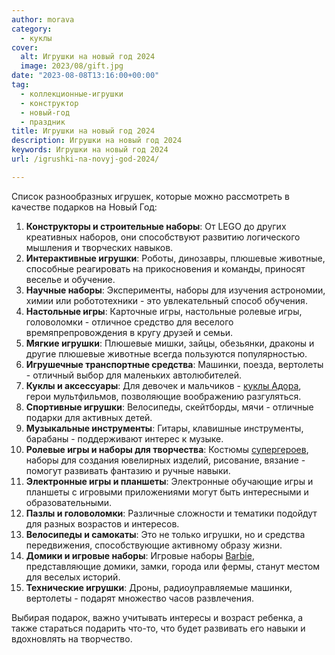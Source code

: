 ```yaml
---
author: morava
category:
  - куклы
cover:
  alt: Игрушки на новый год 2024
  image: 2023/08/gift.jpg
date: "2023-08-08T13:16:00+00:00"
tag:
  - коллекционные-игрушки
  - конструктор
  - новый-год
  - праздник
title: Игрушки на новый год 2024
description: Игрушки на новый год 2024
keywords: Игрушки на новый год 2024
url: /igrushki-na-novyj-god-2024/

---
```

Список разнообразных игрушек, которые можно рассмотреть в качестве подарков на Новый Год:

1. **Конструкторы и строительные наборы**: От LEGO до других креативных наборов, они способствуют развитию логического мышления и творческих навыков.
1. **Интерактивные игрушки**: Роботы, динозавры, плюшевые животные, способные реагировать на прикосновения и команды, приносят веселье и обучение.
1. **Научные наборы**: Эксперименты, наборы для изучения астрономии, химии или робототехники \- это увлекательный способ обучения.
1. **Настольные игры**: Карточные игры, настольные ролевые игры, головоломки \- отличное средство для веселого времяпрепровождения в кругу друзей и семьи.
1. **Мягкие игрушки**: Плюшевые мишки, зайцы, обезьянки, драконы и другие плюшевые животные всегда пользуются популярностью.
1. **Игрушечные транспортные средства**: Машинки, поезда, вертолеты \- отличный выбор для маленьких автолюбителей.
1. **Куклы и аксессуары**: Для девочек и мальчиков \- [куклы Адора](https://www.adora.ru/kukla-adora/573/), герои мультфильмов, позволяющие воображению разгуляться.
1. **Спортивные игрушки**: Велосипеды, скейтборды, мячи \- отличные подарки для активных детей.
1. **Музыкальные инструменты**: Гитары, клавишные инструменты, барабаны \- поддерживают интерес к музыке.
1. **Ролевые игры и наборы для творчества**: Костюмы [супергероев](https://www.adora.ru/igrushki-ledi-bag/637/), наборы для создания ювелирных изделий, рисование, вязание \- помогут развивать фантазию и ручные навыки.
1. **Электронные игры и планшеты**: Электронные обучающие игры и планшеты с игровыми приложениями могут быть интересными и образовательными.
1. **Пазлы и головоломки**: Различные сложности и тематики подойдут для разных возрастов и интересов.
1. **Велосипеды и самокаты**: Это не только игрушки, но и средства передвижения, способствующие активному образу жизни.
1. **Домики и игровые наборы**: Игровые наборы [Barbie](https://www.adora.ru/igrushki-barbi/340/), представляющие домики, замки, города или фермы, станут местом для веселых историй.
1. **Технические игрушки**: Дроны, радиоуправляемые машинки, вертолеты \- подарят множество часов развлечения.

Выбирая подарок, важно учитывать интересы и возраст ребенка, а также стараться подарить что-то, что будет развивать его навыки и вдохновлять на творчество.
